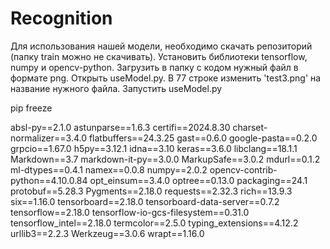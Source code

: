 # Recognition
Для использования нашей модели, необходимо скачать репозиторий (папку train можно не скачивать). Установить библиотеки tensorflow, numpy и opencv-python. Загрузить в папку с кодом нужный файл в формате png. Открыть useModel.py. В 77 строке изменить 'test3.png' на название нужного файла. Запустить useModel.py

pip freeze

absl-py==2.1.0 
astunparse==1.6.3 
certifi==2024.8.30 
charset-normalizer==3.4.0 
flatbuffers==24.3.25 
gast==0.6.0 
google-pasta==0.2.0 
grpcio==1.67.0 
h5py==3.12.1 
idna==3.10 
keras==3.6.0 
libclang==18.1.1 
Markdown==3.7 
markdown-it-py==3.0.0 
MarkupSafe==3.0.2 
mdurl==0.1.2 
ml-dtypes==0.4.1 
namex==0.0.8 
numpy==2.0.2 
opencv-contrib-python==4.10.0.84 
opt_einsum==3.4.0 
optree==0.13.0 
packaging==24.1 
protobuf==5.28.3 
Pygments==2.18.0 
requests==2.32.3 
rich==13.9.3 
six==1.16.0 
tensorboard==2.18.0 
tensorboard-data-server==0.7.2 
tensorflow==2.18.0 
tensorflow-io-gcs-filesystem==0.31.0 
tensorflow_intel==2.18.0 
termcolor==2.5.0 
typing_extensions==4.12.2 
urllib3==2.2.3 
Werkzeug==3.0.6 
wrapt==1.16.0